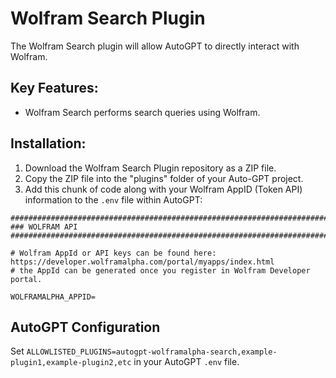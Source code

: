 # Wolfram Search Plugin

The Wolfram Search plugin will allow AutoGPT to directly interact with Wolfram.

## Key Features:
- Wolfram Search performs search queries using Wolfram.

## Installation:
1. Download the Wolfram Search Plugin repository as a ZIP file.
2. Copy the ZIP file into the "plugins" folder of your Auto-GPT project.
3. Add this chunk of code along with your Wolfram AppID (Token API) information to the `.env` file within AutoGPT:

```
################################################################################
### WOLFRAM API
################################################################################

# Wolfram AppId or API keys can be found here: https://developer.wolframalpha.com/portal/myapps/index.html
# the AppId can be generated once you register in Wolfram Developer portal.

WOLFRAMALPHA_APPID=
```

## AutoGPT Configuration

Set `ALLOWLISTED_PLUGINS=autogpt-wolframalpha-search,example-plugin1,example-plugin2,etc` in your AutoGPT `.env` file.
